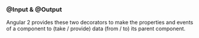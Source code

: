 ### @Input & @Output

Angular 2 provides these two decorators to make the properties and events of a component to (take / provide) data (from / to) its parent component.
